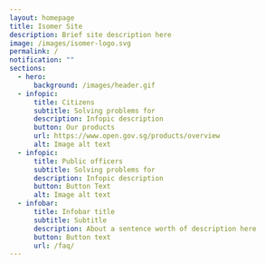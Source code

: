 ```yaml
---
layout: homepage
title: Isomer Site
description: Brief site description here
image: /images/isomer-logo.svg
permalink: /
notification: ""
sections:
  - hero:
      background: /images/header.gif
  - infopic:
      title: Citizens
      subtitle: Solving problems for
      description: Infopic description
      button: Our products
      url: https://www.open.gov.sg/products/overview
      alt: Image alt text
  - infopic:
      title: Public officers
      subtitle: Solving problems for
      description: Infopic description
      button: Button Text
      alt: Image alt text
  - infobar:
      title: Infobar title
      subtitle: Subtitle
      description: About a sentence worth of description here
      button: Button text
      url: /faq/
---
```

